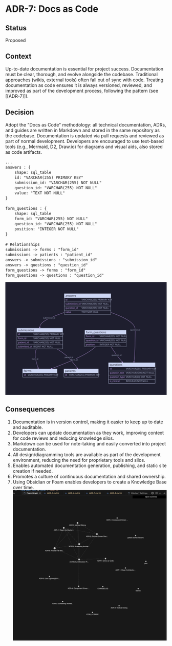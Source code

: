 # ADR-7: Docs as Code

## Status
Proposed

## Context
Up-to-date documentation is essential for project success. Documentation must be clear, thorough, and evolve alongside the codebase. Traditional approaches (wikis, external tools) often fall out of sync with code. Treating documentation as code ensures it is always versioned, reviewed, and improved as part of the development process, following the pattern (see [[ADR-7]]).

## Decision
Adopt the "Docs as Code" methodology: all technical documentation, ADRs, and guides are written in Markdown and stored in the same repository as the codebase. Documentation is updated via pull requests and reviewed as part of normal development. Developers are encouraged to use text-based tools (e.g., Mermaid, D2, Draw.io) for diagrams and visual aids, also stored as code artifacts.

```d2
...
answers : {
    shape: sql_table
    id: "VARCHAR(255) PRIMARY KEY"
    submission_id: "VARCHAR(255) NOT NULL"
    question_id: "VARCHAR(255) NOT NULL"
    value: "TEXT NOT NULL"
}

form_questions : {
    shape: sql_table
    form_id: "VARCHAR(255) NOT NULL"
    question_id: "VARCHAR(255) NOT NULL"
    position: "INTEGER NOT NULL"
}

# Relationships
submissions -> forms : "form_id"
submissions -> patients : "patient_id"
answers -> submissions : "submission_id"
answers -> questions : "question_id"
form_questions -> forms : "form_id"
form_questions -> questions : "question_id"

```

![alt text](../../erd.svg)

## Consequences
1. Documentation is in version control, making it easier to keep up to date and auditable.
2. Developers can update documentation as they work, improving context for code reviews and reducing knowledge silos.
3. Markdown can be used for note-taking and easily converted into project documentation.
4. All design/diagramming tools are available as part of the development environment, reducing the need for proprietary tools and silos.
5. Enables automated documentation generation, publishing, and static site creation if needed.
6. Promotes a culture of continuous documentation and shared ownership.
7. Using Obsidian or Foam enables developers to create a Knowledge Base over time.
![alt text](image.png)